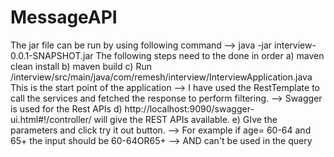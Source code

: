 # MessageAPI

 The jar file can be run by using following command
 --> java -jar interview-0.0.1-SNAPSHOT.jar
 The following steps need to the done in order
 a) maven clean install
 b) maven build
 c) Run /interview/src/main/java/com/remesh/interview/InterviewApplication.java
    This is the start point of the application
 --> I have used the RestTemplate to call the services and fetched the response to perform filtering.
 --> Swagger is used for the Rest APIs
 d) http://localhost:9090/swagger-ui.html#!/controller/ will give the REST APIs available.
 e) GIve the parameters and click try it out button.
  --> For example if age= 60-64 and 65+ the input should be 60-64OR65+
  --> AND can't be used in the query
